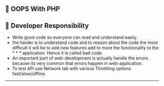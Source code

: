 ## 📔 OOPS With PHP

## 📘 Developer Responsibility
* Write good code so everyone can read and understand easily.
* the harder is to understand code and to reason about the code the more difficult it will be to add new features add to more the functionality to the * * * application. Hence it is called bad code.
* An important part of web-development is actually handle the errors. because its very common that errors happen in web-application.
* To test APi use Network tab with various Throttling options fast/slow/offline
---
